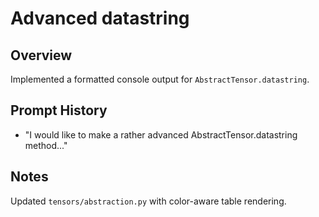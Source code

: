 # Advanced datastring

## Overview
Implemented a formatted console output for `AbstractTensor.datastring`.

## Prompt History
- "I would like to make a rather advanced AbstractTensor.datastring method..."

## Notes
Updated `tensors/abstraction.py` with color-aware table rendering.
